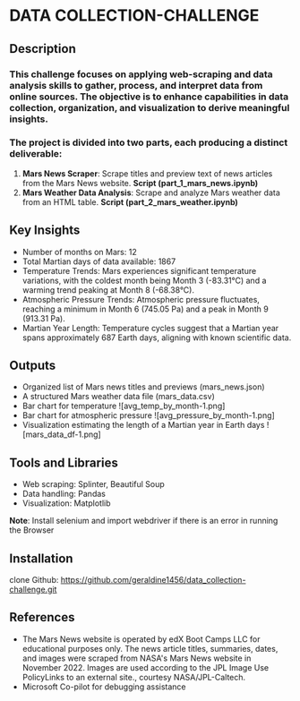 
# DATA COLLECTION-CHALLENGE

## Description
### This challenge focuses on applying web-scraping and data analysis skills to gather, process, and interpret data from online sources. The objective is to enhance capabilities in data collection, organization, and visualization to derive meaningful insights.

### The project is divided into two parts, each producing a distinct deliverable:
1.	__Mars News Scraper__: Scrape titles and preview text of news articles from the Mars News website. __Script (part_1_mars_news.ipynb)__
2.	__Mars Weather Data Analysis__: Scrape and analyze Mars weather data from an HTML table. __Script (part_2_mars_weather.ipynb)__

## Key Insights
-   Number of months on Mars: 12
-   Total Martian days of data available: 1867
-   Temperature Trends: Mars experiences significant temperature variations, with the coldest month being Month 3 (-83.31°C) and a     warming trend peaking at Month 8 (-68.38°C).  
-   Atmospheric Pressure Trends: Atmospheric pressure fluctuates, reaching a minimum in Month 6 (745.05 Pa) and a peak in Month 9 (913.31 Pa).  
-   Martian Year Length: Temperature cycles suggest that a Martian year spans approximately 687 Earth days, aligning with known scientific data.  

## Outputs
-   Organized list of Mars news titles and previews (mars_news.json)
-   A structured Mars weather data file (mars_data.csv)
-   Bar chart for temperature ![avg_temp_by_month-1.png]
-   Bar chart for atmospheric pressure ![avg_pressure_by_month-1.png]
-   Visualization estimating the length of a Martian year in Earth days ![mars_data_df-1.png]
 
## Tools and Libraries 
-   Web scraping: Splinter, Beautiful Soup 
-   Data handling: Pandas
-   Visualization: Matplotlib

__Note__: Install selenium and import webdriver if there is an error in running the Browser 

## Installation
clone Github: https://github.com/geraldine1456/data_collection-challenge.git

## References
-   The Mars News website is operated by edX Boot Camps LLC for educational purposes only. The news article titles, summaries, dates, and images were scraped from NASA's Mars News website in November 2022. Images are used according to the JPL Image Use PolicyLinks to an external site., courtesy NASA/JPL-Caltech.  
-   Microsoft Co-pilot for debugging assistance

